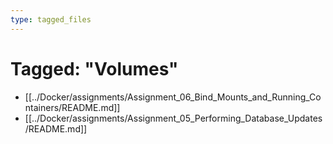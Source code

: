```yaml
---
type: tagged_files
---
```

# Tagged: "Volumes"

- [[../Docker/assignments/Assignment_06_Bind_Mounts_and_Running_Containers/README.md]]
- [[../Docker/assignments/Assignment_05_Performing_Database_Updates/README.md]]
